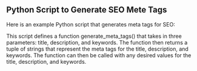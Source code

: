 ## Python Script to Generate SEO Mete Tags

Here is an example Python script that generates meta tags for SEO:

This script defines a function generate_meta_tags() that takes in three parameters: title, description, and keywords. The function then returns a tuple of strings that represent the meta tags for the title, description, and keywords. The function can then be called with any desired values for the title, description, and keywords.

    

